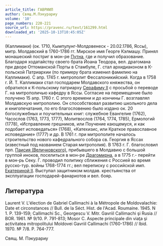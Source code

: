 ```yaml
---
article_title: ГАВРИИЛ
author: Свящ.М.Пэкурариу
volume: '10'
page_numbers: 220-221
source_url: https://pravenc.ru/text/161299.html
downloaded_at: '2025-10-13T10:45:05Z'
---
```


(Каллимаки) (ок. 1710, Кымпулунг-Молдовенеск - 20.02.1786, Яссы), митр. Молдавский в 1760-1786 гг. Мирское имя Георге Кэлмашу. Принял монашеский постриг в мон-ре [Путна](https://pravenc.ru/text/Путна.html), где и получил образование. Благодаря ходатайству своего брата Йоана Теодора, вел. драгомана при дворе Оттоманской Порты в Стамбуле, Г. стал архидиаконом в К-польской Патриархии (по примеру брата изменил фамилию на Каллимаки). С апр. 1745 г. митрополит Фессалоникийский. Когда в 1758 г. Й. Т. Каллимаки стал господарем Молдавского княжества, он обратился к К-польскому патриарху [Серафиму II](<https://pravenc.ru/text/Серафиму II.html>) с просьбой о переводе Г. на митрополичью кафедру в Яссы. Согласие на перемещение было получено 15 апр. 1760 г. С этого времени и до кончины Г. возглавлял Молдавскую митрополию. Он способствовал развитию школьного дела и книгопечатания, по его благословению было издано ок. 20 богослужебных и поучительных книг: служебное Евангелие (1762), Часослов (1763, 1773, 1777), Молитвослов (1764, 1774, 1785), Ермологий (1778), «Исправление грешников, или Поучение кающемуся, и как подобает исповедаться» (1768), «Катехизис, или Краткое православное исповедание» (1777) и др. В 1761 г. при митрополите началось строительство нового кафедрального собора св. Георгия в Яссах (известный под названием Старая митрополия). В 1763 г. Г. благословил прп. [Паисия (Величковского)](<https://pravenc.ru/text/Паисия (Величковского).html>), прибывшего в Молдавию с большой группой иноков, поселиться в мон-ре [Драгомирна](https://pravenc.ru/text/Драгомирна.html), а в 1775 г.- перейти в мон-рь Секу. Г. проводил политику сближения с Россией во время русско-тур. войны 1768-1774 гг.; вел переписку с российской имп. [Екатериной II](<https://pravenc.ru/text/Екатериной II.html>). Выступал защитником молдав. крестьянства от эксплуатации господарей-фанариотов и вел. бояр.

## Литература

Laurent V. L'élection de Gabriel Callimachi à la Métropole de Moldovalachie: Date et circonstances // Bull. de la Séct. Hist. de l'Acad. Roumaine. 1945. N 1. P. 139-159; Callimachi Sc., Georgescu V. Mitr. Gavriil Callimachi şi Rusia // BOR. 1961. № 9/10. P. 791-813; Mosor C. Aspecte principale din viaţa şi activitatea mitropolitului Moldovei Gavriil Callimachi (1760-1786) // Ibid. 1970. № 7/8. Р. 764-777.

Свящ.  М.  Пэкурариу
